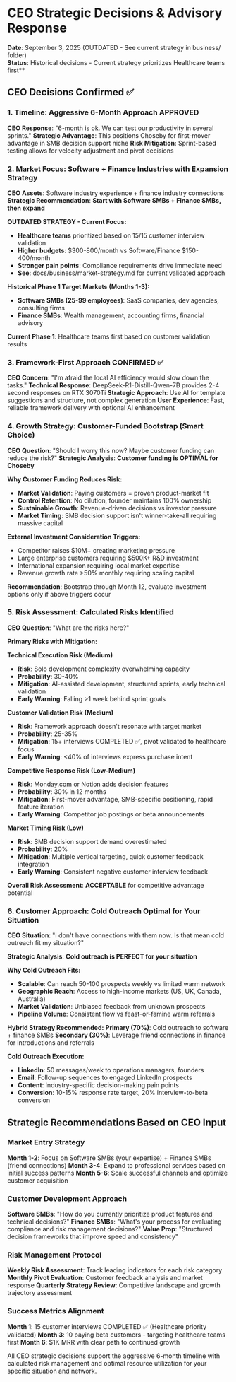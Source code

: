 # CEO Strategic Decisions & Advisory Response

**Date**: September 3, 2025 (OUTDATED - See current strategy in business/ folder)  
**Status**: Historical decisions - Current strategy prioritizes Healthcare teams first**

## CEO Decisions Confirmed ✅

### 1. Timeline: Aggressive 6-Month Approach APPROVED
**CEO Response**: "6-month is ok. We can test our productivity in several sprints."
**Strategic Advantage**: This positions Choseby for first-mover advantage in SMB decision support niche
**Risk Mitigation**: Sprint-based testing allows for velocity adjustment and pivot decisions

### 2. Market Focus: Software + Finance Industries with Expansion Strategy
**CEO Assets**: Software industry experience + finance industry connections
**Strategic Recommendation**: **Start with Software SMBs + Finance SMBs, then expand**

**OUTDATED STRATEGY - Current Focus:**
- **Healthcare teams** prioritized based on 15/15 customer interview validation
- **Higher budgets**: $300-800/month vs Software/Finance $150-400/month
- **Stronger pain points**: Compliance requirements drive immediate need
- **See**: docs/business/market-strategy.md for current validated approach

**Historical Phase 1 Target Markets (Months 1-3):**
- **Software SMBs (25-99 employees)**: SaaS companies, dev agencies, consulting firms
- **Finance SMBs**: Wealth management, accounting firms, financial advisory

**Current Phase 1**: Healthcare teams first based on customer validation results

### 3. Framework-First Approach CONFIRMED ✅
**CEO Concern**: "I'm afraid the local AI efficiency would slow down the tasks."
**Technical Response**: DeepSeek-R1-Distill-Qwen-7B provides 2-4 second responses on RTX 3070Ti
**Strategic Approach**: Use AI for template suggestions and structure, not complex generation
**User Experience**: Fast, reliable framework delivery with optional AI enhancement

### 4. Growth Strategy: Customer-Funded Bootstrap (Smart Choice)
**CEO Question**: "Should I worry this now? Maybe customer funding can reduce the risk?"
**Strategic Analysis**: **Customer funding is OPTIMAL for Choseby**

**Why Customer Funding Reduces Risk:**
- **Market Validation**: Paying customers = proven product-market fit
- **Control Retention**: No dilution, founder maintains 100% ownership
- **Sustainable Growth**: Revenue-driven decisions vs investor pressure
- **Market Timing**: SMB decision support isn't winner-take-all requiring massive capital

**External Investment Consideration Triggers:**
- Competitor raises $10M+ creating marketing pressure
- Large enterprise customers requiring $500K+ R&D investment
- International expansion requiring local market expertise
- Revenue growth rate >50% monthly requiring scaling capital

**Recommendation**: Bootstrap through Month 12, evaluate investment options only if above triggers occur

### 5. Risk Assessment: Calculated Risks Identified
**CEO Question**: "What are the risks here?"

**Primary Risks with Mitigation:**

**Technical Execution Risk (Medium)**
- **Risk**: Solo development complexity overwhelming capacity
- **Probability**: 30-40%  
- **Mitigation**: AI-assisted development, structured sprints, early technical validation
- **Early Warning**: Falling >1 week behind sprint goals

**Customer Validation Risk (Medium)**
- **Risk**: Framework approach doesn't resonate with target market
- **Probability**: 25-35%
- **Mitigation**: 15+ interviews COMPLETED ✅, pivot validated to healthcare focus
- **Early Warning**: <40% of interviews express purchase intent

**Competitive Response Risk (Low-Medium)**
- **Risk**: Monday.com or Notion adds decision features
- **Probability**: 30% in 12 months
- **Mitigation**: First-mover advantage, SMB-specific positioning, rapid feature iteration
- **Early Warning**: Competitor job postings or beta announcements

**Market Timing Risk (Low)**
- **Risk**: SMB decision support demand overestimated
- **Probability**: 20%
- **Mitigation**: Multiple vertical targeting, quick customer feedback integration
- **Early Warning**: Consistent negative customer interview feedback

**Overall Risk Assessment**: **ACCEPTABLE** for competitive advantage potential

### 6. Customer Approach: Cold Outreach Optimal for Your Situation
**CEO Situation**: "I don't have connections with them now. Is that mean cold outreach fit my situation?"

**Strategic Analysis**: **Cold outreach is PERFECT for your situation**

**Why Cold Outreach Fits:**
- **Scalable**: Can reach 50-100 prospects weekly vs limited warm network
- **Geographic Reach**: Access to high-income markets (US, UK, Canada, Australia)
- **Market Validation**: Unbiased feedback from unknown prospects
- **Pipeline Volume**: Consistent flow vs feast-or-famine warm referrals

**Hybrid Strategy Recommended:**
**Primary (70%)**: Cold outreach to software + finance SMBs
**Secondary (30%)**: Leverage friend connections in finance for introductions and referrals

**Cold Outreach Execution:**
- **LinkedIn**: 50 messages/week to operations managers, founders
- **Email**: Follow-up sequences to engaged LinkedIn prospects  
- **Content**: Industry-specific decision-making pain points
- **Conversion**: 10-15% response rate target, 20% interview-to-beta conversion

## Strategic Recommendations Based on CEO Input

### Market Entry Strategy
**Month 1-2**: Focus on Software SMBs (your expertise) + Finance SMBs (friend connections)
**Month 3-4**: Expand to professional services based on initial success patterns
**Month 5-6**: Scale successful channels and optimize customer acquisition

### Customer Development Approach
**Software SMBs**: "How do you currently prioritize product features and technical decisions?"
**Finance SMBs**: "What's your process for evaluating compliance and risk management decisions?"
**Value Prop**: "Structured decision frameworks that improve speed and consistency"

### Risk Management Protocol
**Weekly Risk Assessment**: Track leading indicators for each risk category
**Monthly Pivot Evaluation**: Customer feedback analysis and market response
**Quarterly Strategy Review**: Competitive landscape and growth trajectory assessment

### Success Metrics Alignment
**Month 1**: 15 customer interviews COMPLETED ✅ (Healthcare priority validated)
**Month 3**: 10 paying beta customers - targeting healthcare teams first
**Month 6**: $1K MRR with clear path to continued growth

All CEO strategic decisions support the aggressive 6-month timeline with calculated risk management and optimal resource utilization for your specific situation and network.
